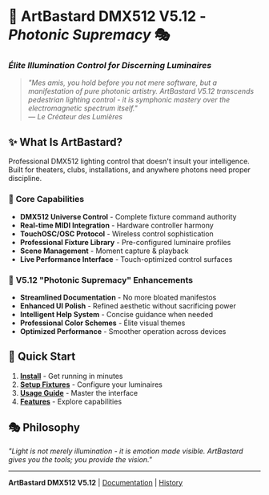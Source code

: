 # 🌈 **ArtBastard DMX512** V5.12 - *Photonic Supremacy* 🎭
### *Élite Illumination Control for Discerning Luminaires*

> *"Mes amis, you hold before you not mere software, but a manifestation of pure photonic artistry. ArtBastard V5.12 transcends pedestrian lighting control - it is symphonic mastery over the electromagnetic spectrum itself."*  
> — *Le Créateur des Lumières*

## ✨ **What Is ArtBastard?**

Professional DMX512 lighting control that doesn't insult your intelligence. Built for theaters, clubs, installations, and anywhere photons need proper discipline.

### 🎯 **Core Capabilities**
- **DMX512 Universe Control** - Complete fixture command authority
- **Real-time MIDI Integration** - Hardware controller harmony  
- **TouchOSC/OSC Protocol** - Wireless control sophistication
- **Professional Fixture Library** - Pre-configured luminaire profiles
- **Scene Management** - Moment capture & playback
- **Live Performance Interface** - Touch-optimized control surfaces

### 🎪 **V5.12 "Photonic Supremacy" Enhancements**
- **Streamlined Documentation** - No more bloated manifestos
- **Enhanced UI Polish** - Refined aesthetic without sacrificing power
- **Intelligent Help System** - Concise guidance when needed
- **Professional Color Schemes** - Élite visual themes
- **Optimized Performance** - Smoother operation across devices

## 🚀 **Quick Start**
1. **[Install](./INSTALL.md)** - Get running in minutes
2. **[Setup Fixtures](./FIXTURES.md)** - Configure your luminaires
3. **[Usage Guide](./USAGE.md)** - Master the interface
4. **[Features](./FEATURES.md)** - Explore capabilities

## 🎭 **Philosophy**
*"Light is not merely illumination - it is emotion made visible. ArtBastard gives you the tools; you provide the vision."*

---
**ArtBastard DMX512 V5.12** | [Documentation](./DOCS/) | [History](./HISTORY.md)